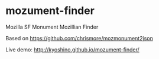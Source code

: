 mozument-finder
===============

Mozilla SF Monument Mozillian Finder

Based on https://github.com/chrismore/mozmonument2json

Live demo: http://kyoshino.github.io/mozument-finder/
